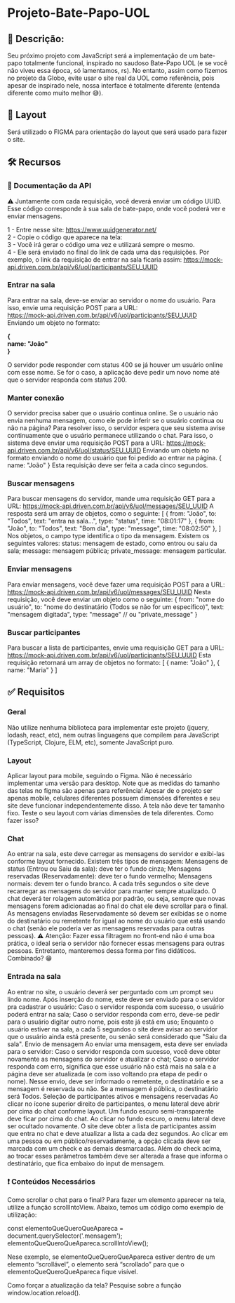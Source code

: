 # Projeto-Bate-Papo-UOL

## 📝 Descrição:
Seu próximo projeto com JavaScript será a implementação de um bate-papo totalmente funcional, inspirado no saudoso Bate-Papo UOL (e se você não viveu essa época, só lamentamos, rs). 
No entanto, assim como fizemos no projeto da Globo, evite usar o site real da UOL como referência, pois apesar de inspirado nele, nossa interface é totalmente diferente (entenda diferente como muito melhor 😅).

## 🎨 Layout
Será utilizado o FIGMA para orientação do layout que será usado para fazer o site.

## 🛠️ Recursos
### 📙 Documentação da API
⚠️
Juntamente com cada requisição, você deverá enviar um código UUID. Esse código corresponde à sua sala de bate-papo, onde você poderá ver e enviar mensagens. <br>

1 - Entre nesse site: https://www.uuidgenerator.net/ <br>
2 - Copie o código que aparece na tela: <br>
3 - Você irá gerar o código uma vez e utilizará sempre o mesmo. <br>
4 - Ele será enviado no final do link de cada uma das requisições. Por exemplo, o link da requisição de entrar na sala ficaria assim: 
https://mock-api.driven.com.br/api/v6/uol/participants/SEU_UUID <br>

### Entrar na sala
Para entrar na sala, deve-se enviar ao servidor o nome do usuário. 
Para isso, envie uma requisição POST para a URL:<br>
https://mock-api.driven.com.br/api/v6/uol/participants/SEU_UUID <br>
Enviando um objeto no formato:<br>

**{<br>
  name: "João"<br>
}<br>**

O servidor pode responder com status 400 se já houver um usuário online com esse nome. Se for o caso, a aplicação deve pedir um novo nome até que o servidor responda com status 200.

### Manter conexão
O servidor precisa saber que o usuário continua online. Se o usuário não envia nenhuma mensagem, como ele pode inferir se o usuário continua ou não na página?
Para resolver isso, o servidor espera que seu sistema avise continuamente que o usuário permanece utilizando o chat. Para isso, o sistema deve enviar uma requisição POST para a URL:
https://mock-api.driven.com.br/api/v6/uol/status/SEU_UUID
Enviando um objeto no formato enviando o nome do usuário que foi pedido ao entrar na página.
{
  name: "João"
}
Esta requisição deve ser feita a cada cinco segundos. 
### Buscar mensagens
Para buscar mensagens do servidor, mande uma requisição GET para a URL:
https://mock-api.driven.com.br/api/v6/uol/messages/SEU_UUID
A resposta será um array de objetos, como o seguinte:
[
	{
		from: "João",
		to: "Todos",
		text: "entra na sala...",
		type: "status",
		time: "08:01:17"
	},
	{
		from: "João",
		to: "Todos",
		text: "Bom dia",
		type: "message",
		time: "08:02:50"
	},
]
Nos objetos, o campo type identifica o tipo da mensagem. Existem os seguintes valores:
status: mensagem de estado, como entrou ou saiu da sala;
message: mensagem pública;
private_message: mensagem particular.
### Enviar mensagens
Para enviar mensagens, você deve fazer uma requisição POST para a URL:
https://mock-api.driven.com.br/api/v6/uol/messages/SEU_UUID
Nesta requisição, você deve enviar um objeto como o seguinte:
{
	from: "nome do usuário",
	to: "nome do destinatário (Todos se não for um específico)",
	text: "mensagem digitada",
	type: "message" // ou "private_message"
}
### Buscar participantes
Para buscar a lista de participantes, envie uma requisição GET para a URL:
https://mock-api.driven.com.br/api/v6/uol/participants/SEU_UUID
Esta requisição retornará um array de objetos no formato:
[
	{
		name: "João"
	},
	{
		name: "Maria"
	}
]

## ✅ Requisitos

### Geral
Não utilize nenhuma biblioteca para implementar este projeto (jquery, lodash, react, etc), nem outras linguagens que compilem para JavaScript (TypeScript, Clojure, ELM, etc), somente JavaScript puro.

### Layout
Aplicar layout para mobile, seguindo o Figma. Não é necessário implementar uma versão para desktop.
Note que as medidas do tamanho das telas no figma são apenas para referência! 
Apesar de o projeto ser apenas mobile, celulares diferentes possuem dimensões diferentes e seu site deve funcionar independentemente disso. 
A tela não deve ter tamanho fixo. Teste o seu layout com várias dimensões de tela diferentes.
Como fazer isso?

### Chat
Ao entrar na sala, este deve carregar as mensagens do servidor e exibi-las conforme layout fornecido.
Existem três tipos de mensagem:
Mensagens de status (Entrou ou Saiu da sala): deve ter o fundo cinza;
Mensagens reservadas (Reservadamente): deve ter o fundo vermelho;
Mensagens normais: devem ter o fundo branco.
A cada três segundos o site deve recarregar as mensagens do servidor para manter sempre atualizado.
O chat deverá ter rolagem automática por padrão, ou seja, sempre que novas mensagens forem adicionadas ao final do chat ele deve scrollar para o final.
As mensagens enviadas Reservadamente só devem ser exibidas se o nome do destinatário ou remetente for igual ao nome do usuário que está usando o chat (senão ele poderia ver as mensagens reservadas para outras pessoas).
⚠️ Atenção: Fazer essa filtragem no front-end não é uma boa prática, o ideal seria o servidor não fornecer essas mensagens para outras pessoas. Entretanto, manteremos dessa forma por fins didáticos. Combinado? 😁

### Entrada na sala
Ao entrar no site, o usuário deverá ser perguntado com um prompt seu lindo nome.
Após inserção do nome, este deve ser enviado para o servidor pra cadastrar o usuário:
Caso o servidor responda com sucesso, o usuário poderá entrar na sala;
Caso o servidor responda com erro, deve-se pedir para o usuário digitar outro nome, pois este já está em uso;
Enquanto o usuário estiver na sala, a cada 5 segundos o site deve avisar ao servidor que o usuário ainda está presente, ou senão será considerado que "Saiu da sala".
Envio de mensagem
Ao enviar uma mensagem, esta deve ser enviada para o servidor:
Caso o servidor responda com sucesso, você deve obter novamente as mensagens do servidor e atualizar o chat;
Caso o servidor responda com erro, significa que esse usuário não está mais na sala e a página deve ser atualizada (e com isso voltando pra etapa de pedir o nome).
Nesse envio, deve ser informado o remetente, o destinatário e se a mensagem é reservada ou não. 
Se a mensagem é pública, o destinatário será Todos.
Seleção de participantes ativos e mensagens reservadas
Ao clicar no ícone superior direito de participantes, o menu lateral deve abrir por cima do chat conforme layout. Um fundo escuro semi-transparente deve ficar por cima do chat.
Ao clicar no fundo escuro, o menu lateral deve ser ocultado novamente.
O site deve obter a lista de participantes assim que entra no chat e deve atualizar a lista a cada dez segundos.
Ao clicar em uma pessoa ou em público/reservadamente, a opção clicada deve ser marcada com um check e as demais desmarcadas.
Além do check acima, ao trocar esses parâmetros também deve ser alterada a frase que informa o destinatário, que fica embaixo do input de mensagem.

### ❗ Conteúdos Necessários
Como scrollar o chat para o final?
Para fazer um elemento aparecer na tela, utilize a função scrollIntoView. Abaixo, temos um código como exemplo de utilização:

const elementoQueQueroQueApareca = document.querySelector('.mensagem');
elementoQueQueroQueApareca.scrollIntoView();

Nese exemplo, se elementoQueQueroQueApareca estiver dentro de um elemento “scrollável”, o elemento será “scrollado” para que o elementoQueQueroQueApareca fique visível.

Como forçar a atualização da tela?
Pesquise sobre a função window.location.reload().
